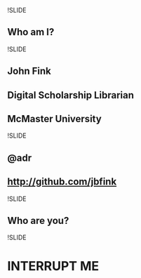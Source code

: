 !SLIDE
## Who am I? ##

!SLIDE 
## John Fink ##
## Digital Scholarship Librarian ##
## McMaster University ##

!SLIDE 
## @adr ##
## http://github.com/jbfink ##

!SLIDE
## Who are you? ##

!SLIDE
# INTERRUPT ME #

